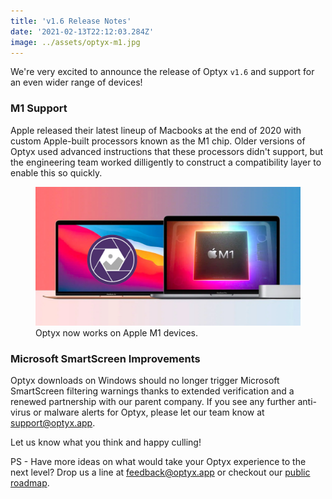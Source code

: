 ```yaml
---
title: 'v1.6 Release Notes'
date: '2021-02-13T22:12:03.284Z'
image: ../assets/optyx-m1.jpg
---
```


We're very excited to announce the release of Optyx `v1.6` and support for an even wider range of devices!

### M1 Support

Apple released their latest lineup of Macbooks at the end of 2020 with custom Apple-built processors known as the M1 chip. Older versions of Optyx used advanced instructions that these processors didn't support, but the engineering team worked dilligently to construct a compatibility layer to enable this so quickly.

<figure>
<img src="../assets/optyx-m1.jpg"/>
<figcaption>Optyx now works on Apple M1 devices.</figcaption>
</figure>

### Microsoft SmartScreen Improvements

Optyx downloads on Windows should no longer trigger Microsoft SmartScreen filtering warnings thanks to extended verification and a renewed partnership with our parent company. If you see any further anti-virus or malware alerts for Optyx, please let our team know at [support@optyx.app](mailto:support@optyx.app).

Let us know what you think and happy culling!

PS - Have more ideas on what would take your Optyx experience to the next level? Drop us a line at [feedback@optyx.app](mailto:feedback@optyx.app) or checkout our [public roadmap](https://trello.com/b/tP3PX7sw/optyx-app-public-roadmap).
